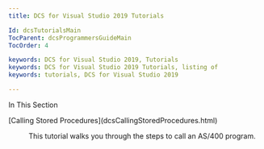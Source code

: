 ```yaml
---
title: DCS for Visual Studio 2019 Tutorials

Id: dcsTutorialsMain
TocParent: dcsProgrammersGuideMain
TocOrder: 4

keywords: DCS for Visual Studio 2019, Tutorials
keywords: DCS for Visual Studio 2019 Tutorials, listing of
keywords: tutorials, DCS for Visual Studio 2019

---
```


In This Section

<dl>
        <dt>
          [Calling Stored Procedures](dcsCallingStoredProcedures.html)
        </dt>
        <dd>

This tutorial walks you through the steps to call an AS/400 program. 
</dd>
</dl>

